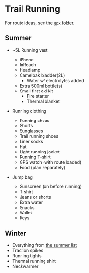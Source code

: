 # Trail Running

For route ideas, see [the `gpx` folder](../gpx/trail-running).

## Summer

- ~5L Running vest
  - iPhone
  - InReach
  - Headlamp
  - Camelbak bladder(2L)
    - Water w/ electrolytes added
  - Extra 500ml bottle(s)
  - Small first aid kit
    - Fire starter
    - Thermal blanket

- Running clothing
  - Running shoes
  - Shorts
  - Sunglasses
  - Trail running shoes
  - Liner socks
  - Hat
  - Light running jacket
  - Running T-shirt
  - GPS watch (with route loaded)
  - Food (plan separately)

- Jump bag
  - Sunscreen (on before running)
  - T-shirt
  - Jeans or shorts
  - Extra water
  - Snacks
  - Wallet
  - Keys

## Winter

- Everything from [the summer list](#summer)
- Traction spikes
- Running tights
- Thermal running shirt
- Neckwarmer
